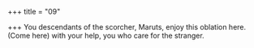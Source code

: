 +++
title = "09"

+++
You descendants of the scorcher, Maruts, enjoy this oblation here. (Come here) with your help, you who care for the stranger.  